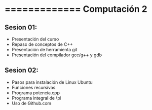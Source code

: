 =============
Computación 2
=============

Sesion 01:
----------

 - Presentación del curso
 - Repaso de conceptos de C++
 - Presentación de herramienta git
 - Presentación del compilador gcc/g++ y gdb

Sesion 02:
----------

 - Pasos para instalación de Linux Ubuntu
 - Funciones recursivas
 - Programa potencia.cpp
 - Programa integral de \pi
 - Uso de Github.com


